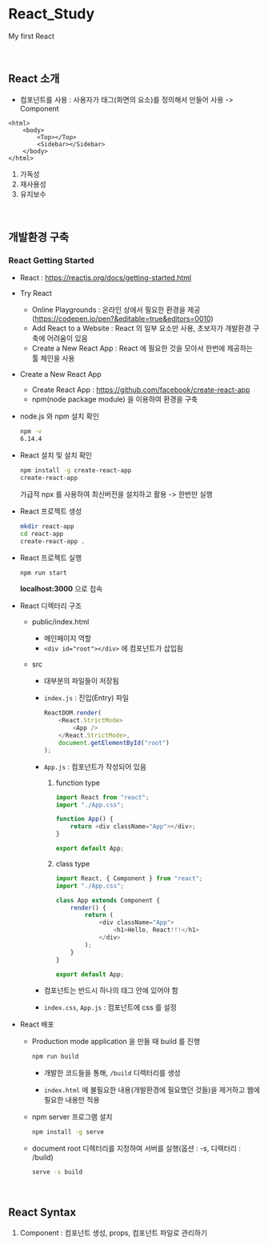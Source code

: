 # React_Study

My first React

<br>

## React 소개

-   컴포넌트를 사용 : 사용자가 태그(화면의 요소)를 정의해서 만들어 사용 -> Component

```
<html>
    <body>
        <Top></Top>
        <Sidebar></Sidebar>
    </body>
</html>
```

1. 가독성
2. 재사용성
3. 유지보수

<br>

## 개발환경 구축

### React Getting Started

-   React : https://reactjs.org/docs/getting-started.html

-   Try React

    -   Online Playgrounds : 온라인 상에서 필요한 환경을 제공
        (https://codepen.io/pen?&editable=true&editors=0010)
    -   Add React to a Website : React 의 일부 요소만 사용, 초보자가 개발환경 구축에 어려움이 있음
    -   Create a New React App : React 에 필요한 것을 모아서 한번에 제공하는 툴 체인을 사용

-   Create a New React App

    -   Create React App
        : https://github.com/facebook/create-react-app
    -   npm(node package module) 을 이용하여 환경을 구축

-   node.js 와 npm 설치 확인

    ```sh
    npm -v
    6.14.4
    ```

*   React 설치 및 설치 확인

    ```sh
    npm install -g create-react-app
    create-react-app
    ```

    가급적 npx 를 사용하여 최신버전을 설치하고 활용 -> 한번만 실행

*   React 프로젝트 생성

    ```sh
    mkdir react-app
    cd react-app
    create-react-app .
    ```

*   React 프로젝트 실행

    ```sh
    npm run start
    ```

    **localhost:3000** 으로 접속

*   React 디렉터리 구조

    -   public/index.html
        -   메인페이지 역할
        -   `<div id="root"></div>` 에 컴포넌트가 삽입됨
    -   src

        -   대부분의 파일들이 저장됨
        -   `index.js` : 진입(Entry) 파일
            ```js
            ReactDOM.render(
                <React.StrictMode>
                    <App />
                </React.StrictMode>,
                document.getElementById("root")
            );
            ```
        -   `App.js` : 컴포넌트가 작성되어 있음

            1. function type

                ```js
                import React from "react";
                import "./App.css";

                function App() {
                    return <div className="App"></div>;
                }

                export default App;
                ```

            2. class type

                ```js
                import React, { Component } from "react";
                import "./App.css";

                class App extends Component {
                    render() {
                        return (
                            <div className="App">
                                <h1>Hello, React!!!</h1>
                            </div>
                        );
                    }
                }

                export default App;
                ```

        -   컴포넌트는 반드시 하나의 태그 안에 있어야 함
        -   `index.css`, `App.js` : 컴포넌트에 css 를 설정

*   React 배포

    -   Production mode application 을 만들 때 build 를 진행

        ```sh
        npm run build
        ```

        -   개발한 코드들을 통해, `/build` 디렉터리를 생성

        -   `index.html` 에 불필요한 내용(개발환경에 필요했던 것들)을 제거하고 웹에 필요한 내용만 적용

    -   npm server 프로그램 설치

        ```sh
        npm install -g serve
        ```

    -   document root 디렉터리를 지정하여 서버를 실행(옵션 : -s, 디렉터리 : /build)
        ```sh
        serve -s build
        ```

<br>

## React Syntax

1. Component : 컴포넌트 생성, props, 컴포넌트 파일로 관리하기
